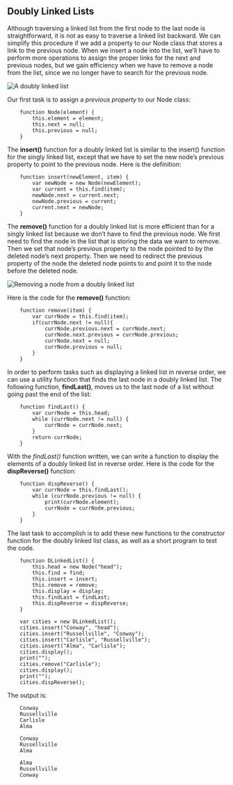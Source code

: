 ## Doubly Linked Lists

Although traversing a linked list from the first node to the last node is straightforward, it is not as easy to traverse a linked list backward. We can simplify this procedure if we add a property to our Node class that stores a link to the previous node. When we insert a node into the list, we’ll have to perform more operations to assign the proper links for the next and previous nodes, but we gain efficiency when we have to remove a node from the list, since we no longer have to search for the previous node.

![A doubly linked list](img/DLinkedList.png)

Our first task is to assign a *previous property* to our Node class:
```
    function Node(element) {
        this.element = element;
        this.next = null;
        this.previous = null;
    }
```

The **insert()** function for a doubly linked list is similar to the insert() function for the singly linked list, except that we have to set the new node’s previous property to point to the previous node. Here is the definition:
```
    function insert(newElement, item) {
        var newNode = new Node(newElement);
        var current = this.find(item);
        newNode.next = current.next;
        newNode.previous = current;
        current.next = newNode;
    }
```

The **remove()** function for a doubly linked list is more efficient than for a singly linked list because we don’t have to find the previous node. We first need to find the node in the list that is storing the data we want to remove. Then we set that node’s previous property to the node pointed to by the deleted node’s next property. Then we need to redirect the previous property of the node the deleted node points to and point it to the node before the deleted node.

![Removing a node from a doubly linked list](img/DLinkedListRemove.png)

Here is the code for the **remove()** function:
```
    function remove(item) {
        var currNode = this.find(item);
        if(currNode.next != null){
            currNode.previous.next = currNode.next;
            currNode.next.previous = currNode.previous;
            currNode.next = null;
            currNode.previous = null;
        }
    }
```

In order to perform tasks such as displaying a linked list in reverse order, we can use a utility function that finds the last node in a doubly linked list. The following function, **findLast()**, moves us to the last node of a list without going past the end of the list:
```
    function findLast() {
        var currNode = this.head;
        while (currNode.next != null) {
            currNode = currNode.next;
        }
        return currNode;
    }
```

With the *findLast()* function written, we can write a function to display the elements of a doubly linked list in reverse order. Here is the code for the **dispReverse()** function:
```
    function dispReverse() {
        var currNode = this.findLast();
        while (currNode.previous != null) {
            print(currNode.element);
            currNode = currNode.previous;
        }
    }
```

The last task to accomplish is to add these new functions to the constructor function for the doubly linked list class, as well as a short program to test the code.
```
    function DLinkedList() {
        this.head = new Node("head");
        this.find = find;
        this.insert = insert;
        this.remove = remove;
        this.display = display;
        this.findLast = findLast;
        this.dispReverse = dispReverse;
    }
```
```
    var cities = new DLinkedList();
    cities.insert("Conway", "head");
    cities.insert("Russellville", "Conway");
    cities.insert("Carlisle", "Russellville");
    cities.insert("Alma", "Carlisle");
    cities.display();
    print("");
    cities.remove("Carlisle");
    cities.display();
    print("");
    cities.dispReverse();
```
The output is:
```
    Conway
    Russellville
    Carlisle
    Alma

    Conway
    Russellville
    Alma

    Alma
    Russellville
    Conway
```
